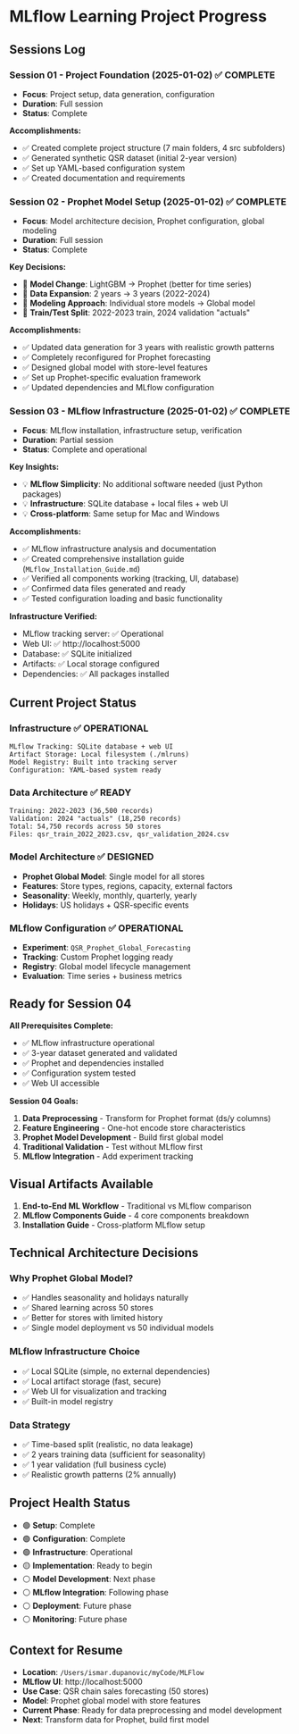 # MLflow Learning Project Progress

## Sessions Log

### Session 01 - Project Foundation (2025-01-02) ✅ COMPLETE
- **Focus**: Project setup, data generation, configuration
- **Duration**: Full session
- **Status**: Complete

**Accomplishments:**
- ✅ Created complete project structure (7 main folders, 4 src subfolders)
- ✅ Generated synthetic QSR dataset (initial 2-year version)
- ✅ Set up YAML-based configuration system
- ✅ Created documentation and requirements

### Session 02 - Prophet Model Setup (2025-01-02) ✅ COMPLETE
- **Focus**: Model architecture decision, Prophet configuration, global modeling
- **Duration**: Full session
- **Status**: Complete

**Key Decisions:**
- 🔄 **Model Change**: LightGBM → Prophet (better for time series)
- 🔄 **Data Expansion**: 2 years → 3 years (2022-2024)
- 🔄 **Modeling Approach**: Individual store models → Global model
- 🔄 **Train/Test Split**: 2022-2023 train, 2024 validation "actuals"

**Accomplishments:**
- ✅ Updated data generation for 3 years with realistic growth patterns
- ✅ Completely reconfigured for Prophet forecasting
- ✅ Designed global model with store-level features
- ✅ Set up Prophet-specific evaluation framework
- ✅ Updated dependencies and MLflow configuration

### Session 03 - MLflow Infrastructure (2025-01-02) ✅ COMPLETE
- **Focus**: MLflow installation, infrastructure setup, verification
- **Duration**: Partial session
- **Status**: Complete and operational

**Key Insights:**
- 💡 **MLflow Simplicity**: No additional software needed (just Python packages)
- 💡 **Infrastructure**: SQLite database + local files + web UI
- 💡 **Cross-platform**: Same setup for Mac and Windows

**Accomplishments:**
- ✅ MLflow infrastructure analysis and documentation
- ✅ Created comprehensive installation guide (`MLflow_Installation_Guide.md`)
- ✅ Verified all components working (tracking, UI, database)
- ✅ Confirmed data files generated and ready
- ✅ Tested configuration loading and basic functionality

**Infrastructure Verified:**
- MLflow tracking server: ✅ Operational
- Web UI: ✅ http://localhost:5000 
- Database: ✅ SQLite initialized
- Artifacts: ✅ Local storage configured
- Dependencies: ✅ All packages installed

## Current Project Status

### Infrastructure ✅ OPERATIONAL
```
MLflow Tracking: SQLite database + web UI
Artifact Storage: Local filesystem (./mlruns)
Model Registry: Built into tracking server
Configuration: YAML-based system ready
```

### Data Architecture ✅ READY
```
Training: 2022-2023 (36,500 records) 
Validation: 2024 "actuals" (18,250 records)
Total: 54,750 records across 50 stores
Files: qsr_train_2022_2023.csv, qsr_validation_2024.csv
```

### Model Architecture ✅ DESIGNED
- **Prophet Global Model**: Single model for all stores
- **Features**: Store types, regions, capacity, external factors
- **Seasonality**: Weekly, monthly, quarterly, yearly
- **Holidays**: US holidays + QSR-specific events

### MLflow Configuration ✅ OPERATIONAL
- **Experiment**: `QSR_Prophet_Global_Forecasting`
- **Tracking**: Custom Prophet logging ready
- **Registry**: Global model lifecycle management
- **Evaluation**: Time series + business metrics

## Ready for Session 04

**All Prerequisites Complete:**
- ✅ MLflow infrastructure operational
- ✅ 3-year dataset generated and validated
- ✅ Prophet and dependencies installed
- ✅ Configuration system tested
- ✅ Web UI accessible

**Session 04 Goals:**
1. **Data Preprocessing** - Transform for Prophet format (ds/y columns)
2. **Feature Engineering** - One-hot encode store characteristics
3. **Prophet Model Development** - Build first global model
4. **Traditional Validation** - Test without MLflow first
5. **MLflow Integration** - Add experiment tracking

## Visual Artifacts Available
1. **End-to-End ML Workflow** - Traditional vs MLflow comparison
2. **MLflow Components Guide** - 4 core components breakdown
3. **Installation Guide** - Cross-platform MLflow setup

## Technical Architecture Decisions

### Why Prophet Global Model?
- ✅ Handles seasonality and holidays naturally
- ✅ Shared learning across 50 stores
- ✅ Better for stores with limited history
- ✅ Single model deployment vs 50 individual models

### MLflow Infrastructure Choice
- ✅ Local SQLite (simple, no external dependencies)
- ✅ Local artifact storage (fast, secure)
- ✅ Web UI for visualization and tracking
- ✅ Built-in model registry

### Data Strategy
- ✅ Time-based split (realistic, no data leakage)
- ✅ 2 years training data (sufficient for seasonality)
- ✅ 1 year validation (full business cycle)
- ✅ Realistic growth patterns (2% annually)

## Project Health Status
- 🟢 **Setup**: Complete
- 🟢 **Configuration**: Complete  
- 🟢 **Infrastructure**: Operational
- 🟡 **Implementation**: Ready to begin
- ⚪ **Model Development**: Next phase
- ⚪ **MLflow Integration**: Following phase
- ⚪ **Deployment**: Future phase
- ⚪ **Monitoring**: Future phase

## Context for Resume
- **Location**: `/Users/ismar.dupanovic/myCode/MLFlow`
- **MLflow UI**: http://localhost:5000
- **Use Case**: QSR chain sales forecasting (50 stores)
- **Model**: Prophet global model with store features
- **Current Phase**: Ready for data preprocessing and model development
- **Next**: Transform data for Prophet, build first model
